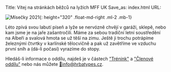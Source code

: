 Title: Vítej na stránkách běžců na lyžích MFF UK
Save_as: index.html
URL:

![Mísečky 2021]({static}/static/zima-2021-22/misecky.jpg){: height="320" .float-md-right .ml-2 .mb-1}

Léto zpívá svou labutí píseň a lyže se nervózně chvějí v garáži, sklepě, nebo kam jsme je na jaře zašantročili. Máme za sebou tradiční letní soustředění na Albeři a svalová hmota se už těší na zimu. Ještě ji trochu potrápíme železnými čtvrtky v karlínské tělocvičně a pak už zavětříme ve vzduchu první sníh a (dá-li počasí) vyrazíme do stopy.

Hledáš-li informace o oddílu, najdeš je v částech ["Trénink"](/trenink/) a ["Členové oddílu"](/clenove-oddilu/) nebo nás můžete [💌info@hrbatypes.cz](info@hrbatypes.cz).

